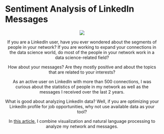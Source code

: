 # Sentiment Analysis of LinkedIn Messages

<center><img src="https://github.com/khuyentran1401/Data-science/blob/master/img/linkedin_connection.png?raw=true"</center>

If you are a LinkedIn user, have you ever wondered about the segments of people in your network? If you are working to expand your connections in the data science world, do most of the people in your network work in a data science-related field?

How about your messages? Are they mostly positive and about the topics that are related to your interests?

As an active user on LinkedIn with more than 500 connections, I was curious about the statistics of people in my network as well as the messages I received over the last 2 years.

What is good about analyzing LinkedIn data? Well, if you are optimizing your LinkedIn profile for job opportunities, why not use available data as your tool?

In [this article](https://towardsdatascience.com/sentiment-analysis-of-linkedin-messages-3bb152307f84), I combine visualization and natural language processing to analyze my network and messages.
